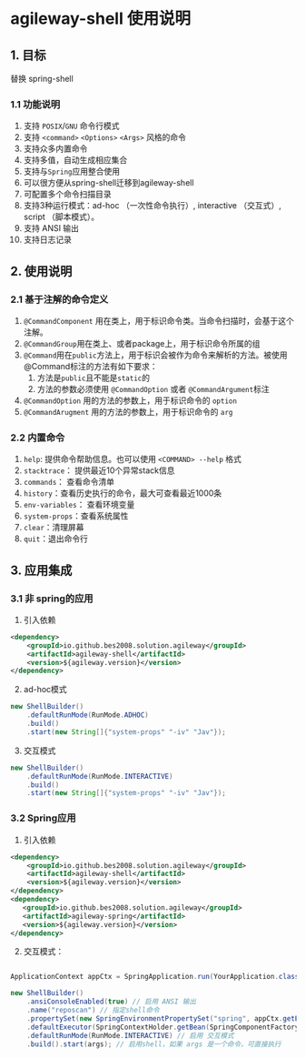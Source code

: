 # agileway-shell 使用说明

## 1. 目标
替换 spring-shell 

### 1.1 功能说明
1. 支持 `POSIX`/`GNU` 命令行模式
2. 支持 `<command>` `<Options>` `<Args>` 风格的命令
3. 支持众多内置命令
4. 支持多值，自动生成相应集合
5. 支持与`Spring`应用整合使用
6. 可以很方便从spring-shell迁移到agileway-shell
7. 可配置多个命令扫描目录
8. 支持3种运行模式：ad-hoc （一次性命令执行）, interactive （交互式）, script （脚本模式）。 
9. 支持 ANSI 输出
10. 支持日志记录

## 2. 使用说明

### 2.1 基于注解的命令定义
1. `@CommandComponent` 用在类上，用于标识命令类。当命令扫描时，会基于这个注解。
2. `@CommandGroup`用在类上、或者package上，用于标识命令所属的组
3. `@Command`用在`public`方法上，用于标识会被作为命令来解析的方法。被使用@Command标注的方法有如下要求：
   1. 方法是`public`且不能是`static`的
   2. 方法的参数必须使用 `@CommandOption` 或者 `@CommandArgument`标注
4. `@CommandOption` 用的方法的参数上，用于标识命令的 `option`
5. `@CommandArugment` 用的方法的参数上，用于标识命令的 `arg`

### 2.2 内置命令
1. `help`: 提供命令帮助信息。也可以使用 `<COMMAND> --help` 格式
2. `stacktrace`： 提供最近10个异常stack信息
3. `commands`： 查看命令清单
4. `history`：查看历史执行的命令，最大可查看最近1000条
5. `env-variables`： 查看环境变量
6. `system-props`：查看系统属性
7. `clear`：清理屏幕
8. `quit`：退出命令行

## 3. 应用集成

### 3.1 非 spring的应用
1. 引入依赖
```xml
<dependency>
    <groupId>io.github.bes2008.solution.agileway</groupId>
    <artifactId>agileway-shell</artifactId>
    <version>${agileway.version}</version>
</dependency>
```
2. ad-hoc模式
```java
new ShellBuilder()
    .defaultRunMode(RunMode.ADHOC)
    .build()
    .start(new String[]{"system-props" "-iv" "Jav"});
```
3. 交互模式
```java
new ShellBuilder()
    .defaultRunMode(RunMode.INTERACTIVE)
    .build()
    .start(new String[]{"system-props" "-iv" "Jav"});
```


### 3.2 Spring应用
1. 引入依赖
```xml
<dependency>
    <groupId>io.github.bes2008.solution.agileway</groupId>
    <artifactId>agileway-shell</artifactId>
    <version>${agileway.version}</version>
</dependency>
<dependency>
   <groupId>io.github.bes2008.solution.agileway</groupId>
   <artifactId>agileway-spring</artifactId>
   <version>${agileway.version}</version>
</dependency>
```
2. 交互模式：
```java

ApplicationContext appCtx = SpringApplication.run(YourApplication.class, args);

new ShellBuilder()
    .ansiConsoleEnabled(true) // 启用 ANSI 输出
    .name("reposcan") // 指定shell命令
    .propertySet(new SpringEnvironmentPropertySet("spring", appCtx.getEnvironment())) // 集成 spring environment
    .defaultExecutor(SpringContextHolder.getBean(SpringComponentFactory.class)) // 引入 spring 的bean factory
    .defaultRunMode(RunMode.INTERACTIVE) // 启用 交互模式
    .build().start(args); // 启用shell，如果 args 是一个命令，可直接执行

```
